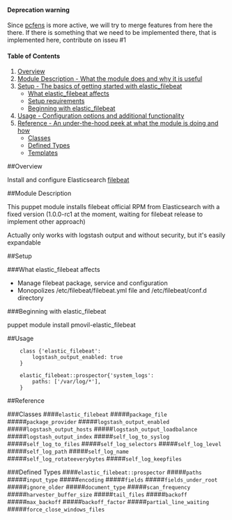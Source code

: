 #### Deprecation warning
Since [pcfens](https://forge.puppetlabs.com/pcfens/filebeat) is more active, we will try to merge features from here the there.
If there is something that we need to be implemented there, that is implemented here, contribute on isseu #1

#### Table of Contents

1. [Overview](#overview)
2. [Module Description - What the module does and why it is useful](#module-description)
3. [Setup - The basics of getting started with elastic_filebeat](#setup)
    * [What elastic_filebeat affects](#what-elastic_filebeat-affects)
    * [Setup requirements](#setup-requirements)
    * [Beginning with elastic_filebeat](#beginning-with-elastic_filebeat)
4. [Usage - Configuration options and additional functionality](#usage)
5. [Reference - An under-the-hood peek at what the module is doing and how](#reference)
    * [Classes](#classes)
    * [Defined Types](#defined-types)
    * [Templates](#templates)


##Overview

Install and configure Elasticsearch [filebeat](https://www.elastic.co/guide/en/beats/filebeat/current/filebeat-getting-started.html)

##Module Description

This puppet module installs filebeat official RPM from Elasticsearch with a fixed version (1.0.0-rc1 at the moment, waiting for filebeat release to implement other approach)

Actually only works with logstash output and without security, but it's easily expandable 

##Setup

###What elastic_filebeat affects

* Manage filebeat package, service and configuration
* Monopolizes /etc/filebeat/filebeat.yml file and /etc/filebeat/conf.d directory

###Beginning with elastic_filebeat

puppet module install pmovil-elastic_filebeat

##Usage

```puppet
    class {'elastic_filebeat':
        logstash_output_enabled: true
    }
    
    elastic_filebeat::prospector{'system_logs':
        paths: ['/var/log/*'],
    }
```

##Reference

###Classes
####`elastic_filebeat`
#####`package_file`
#####`package_provider`
#####`logstash_output_enabled`
#####`logstash_output_hosts`
#####`logstash_output_loadbalance`
#####`logstash_output_index`
#####`self_log_to_syslog`
#####`self_log_to_files`
#####`self_log_selectors`
#####`self_log_level`
#####`self_log_path`
#####`self_log_name`
#####`self_log_rotateeverybytes`
#####`self_log_keepfiles`

###Defined Types
####`elastic_filebeat::prospector`
#####`paths`
#####`input_type`
#####`encoding`
#####`fields`
#####`fields_under_root`
#####`ignore_older`
#####`document_type`
#####`scan_frequency`
#####`harvester_buffer_size`
#####`tail_files`
#####`backoff`
#####`max_backoff`
#####`backoff_factor`
#####`partial_line_waiting`
#####`force_close_windows_files`
